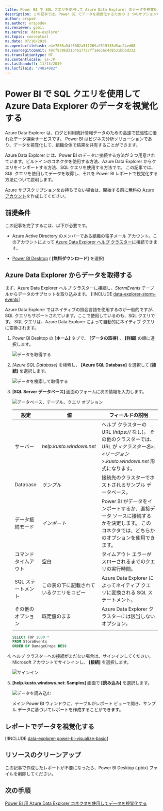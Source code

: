 ```yaml
---
title: Power BI で SQL クエリを使用して Azure Data Explorer のデータを視覚化する
description: この記事では、Power BI でデータを視覚化するための 3 つのオプションのうち、1 つ (Azure Data Explorer クラスターに対する SQL クエリ) の方法について説明します。
author: orspod
ms.author: orspodek
ms.reviewer: gabil
ms.service: data-explorer
ms.topic: conceptual
ms.date: 07/10/2019
ms.openlocfilehash: e4e7858a54f3002a511269a2519135d5ac24ed68
ms.sourcegitcommit: 49cf9786d3134517727ff1e656c4d8531bbbd332
ms.translationtype: HT
ms.contentlocale: ja-JP
ms.lasthandoff: 11/13/2019
ms.locfileid: "74024082"
---
```

# <a name="visualize-data-from-azure-data-explorer-using-a-sql-query-in-power-bi"></a>Power BI で SQL クエリを使用して Azure Data Explorer のデータを視覚化する

Azure Data Explorer は、ログと利用統計情報データのための高速で拡張性に優れたデータ探索サービスです。 Power BI はビジネス分析ソリューションであり、データを視覚化して、組織全体で結果を共有することができます。

Azure Data Explorer には、Power BI のデータに接続する方法が 3 つ用意されています。ビルトインのコネクタを使用する方法、Azure Data Explorer からクエリをインポートする方法、SQL クエリを使用する方法です。 この記事では、SQL クエリを使用してデータを取得し、それを Power BI レポートで視覚化する方法について説明します。

Azure サブスクリプションをお持ちでない場合は、開始する前に[無料の Azure アカウント](https://azure.microsoft.com/free/)を作成してください。

## <a name="prerequisites"></a>前提条件

この記事を完了するには、以下が必要です。

* Azure Active Directory のメンバーである組織の電子メール アカウント。このアカウントによって [Azure Data Explorer ヘルプ クラスター](https://dataexplorer.azure.com/clusters/help/databases/samples)に接続できます。

* [Power BI Desktop](https://powerbi.microsoft.com/get-started/) ( **[無料ダウンロード]** を選択)

## <a name="get-data-from-azure-data-explorer"></a>Azure Data Explorer からデータを取得する

まず、Azure Data Explorer ヘルプ クラスターに接続し、*StormEvents* テーブルからデータのサブセットを取り込みます。 [!INCLUDE [data-explorer-storm-events](../../includes/data-explorer-storm-events.md)]

Azure Data Explorer ではネイティブの照会言語を使用するのが一般的ですが、SQL クエリもサポートされています。ここで使用しているのも、SQL クエリです。 SQL クエリは、Azure Data Explorer によって自動的にネイティブ クエリに変換されます。

1. Power BI Desktop の **[ホーム]** タブで、 **[データの取得]** 、 **[詳細]** の順に選択します。

    ![データを取得する](media/power-bi-sql-query/get-data-more.png)

1. *[Azure SQL Database]* を検索し、 **[Azure SQL Database]** を選択して **[接続]** を選択します。

    ![データを検索して取得する](media/power-bi-sql-query/search-get-data.png)

1. **[SQL Server データベース]** 画面のフォームに次の情報を入力します。

    ![データベース、テーブル、クエリ オプション](media/power-bi-sql-query/database-table-query.png)

    **設定** | **値** | **フィールドの説明**
    |---|---|---|
    | サーバー | *help.kusto.windows.net* | ヘルプ クラスターのURL (*https://* なし)。 その他のクラスターでは、URL が *\<クラスター名\>.\<リージョン\>.kusto.windows.net* 形式になります。 |
    | Database | *サンプル* | 接続先のクラスターでホストされるサンプル データベース。 |
    | データ接続モード | *インポート* | Power BI がデータをインポートするか、直接データ ソースに接続するかを決定します。 このコネクタでは、どちらかのオプションを使用できます。 |
    | コマンド タイムアウト | 空白 | タイムアウト エラーがスローされるまでのクエリの実行時間。 |
    | SQL ステートメント | この表の下に記載されているクエリをコピー | Azure Data Explorer によってネイティブ クエリに変換される SQL ステートメント。 |
    | その他のオプション | 既定値のまま | Azure Data Explorer クラスターには該当しないオプション。 |
    | | | |

    ```SQL
    SELECT TOP 1000 *
    FROM StormEvents
    ORDER BY DamageCrops DESC
    ```

1. ヘルプ クラスターへの接続がまだない場合は、サインインしてください。 Microsoft アカウントでサインインし、 **[接続]** を選択します。

    ![サインイン](media/power-bi-sql-query/sign-in.png)

1. **[help.kusto.windows.net: Samples]** 画面で **[読み込み]** を選択します。

    ![データを読み込む](media/power-bi-sql-query/load-data.png)

    メイン Power BI ウィンドウに、テーブルがレポート ビューで開き、サンプル データに基づいてレポートを作成することができます。

## <a name="visualize-data-in-a-report"></a>レポートでデータを視覚化する

[!INCLUDE [data-explorer-power-bi-visualize-basic](../../includes/data-explorer-power-bi-visualize-basic.md)]

## <a name="clean-up-resources"></a>リソースのクリーンアップ

この記事で作成したレポートが不要になったら、Power BI Desktop (.pbix) ファイルを削除してください。

## <a name="next-steps"></a>次の手順

[Power BI 用 Azure Data Explorer コネクタを使用してデータを視覚化する](power-bi-connector.md)